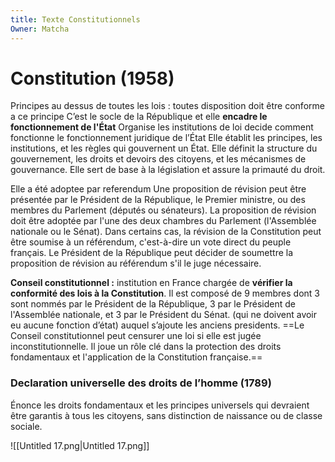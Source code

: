 ```yaml
---
title: Texte Constitutionnels
Owner: Matcha
---
```

# Constitution (1958)
  
Principes au dessus de toutes les lois : toutes disposition doit être conforme a ce principe
C’est le socle de la République et elle **encadre le fonctionnement de l'État**
Organise les institutions de loi decide comment fonctionne le fonctionnement juridique de l’État
Elle établit les principes, les institutions, et les règles qui gouvernent un État. Elle définit la structure du gouvernement, les droits et devoirs des citoyens, et les mécanismes de gouvernance. Elle sert de base à la législation et assure la primauté du droit.
  
Elle a été adoptee par referendum
Une proposition de révision peut être présentée par le Président de la République, le Premier ministre, ou des membres du Parlement (députés ou sénateurs). La proposition de révision doit être adoptée par l'une des deux chambres du Parlement (l'Assemblée nationale ou le Sénat).
Dans certains cas, la révision de la Constitution peut être soumise à un référendum, c'est-à-dire un vote direct du peuple français. Le Président de la République peut décider de soumettre la proposition de révision au référendum s'il le juge nécessaire.
  
**Conseil constitutionnel :** institution en France chargée de **vérifier la conformité des lois à la Constitution**. Il est composé de 9 membres dont 3 sont nommés par le Président de la République, 3 par le Président de l'Assemblée nationale, et 3 par le Président du Sénat. (qui ne doivent avoir eu aucune fonction d’état) auquel s’ajoute les anciens presidents. ==Le Conseil constitutionnel peut censurer une loi si elle est jugée inconstitutionnelle. Il joue un rôle clé dans la protection des droits fondamentaux et l'application de la Constitution française.==
  
### Declaration universelle des droits de l’homme (1789)
Énonce les droits fondamentaux et les principes universels qui devraient être garantis à tous les citoyens, sans distinction de naissance ou de classe sociale.
  
  
![[Untitled 17.png|Untitled 17.png]]
